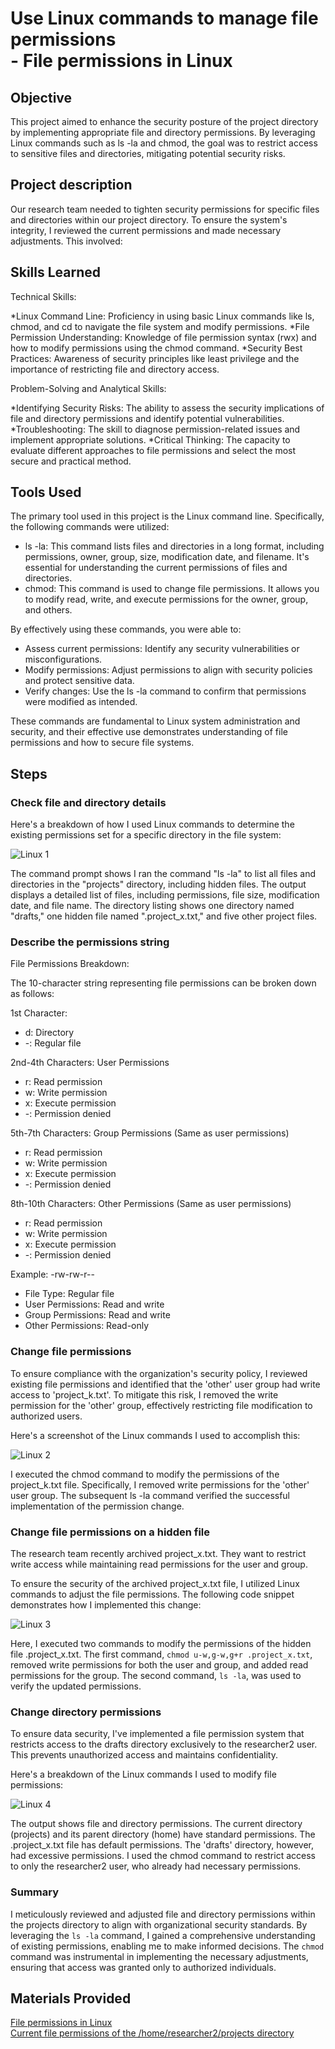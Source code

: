 # Use Linux commands to manage file permissions <br> - File permissions in Linux

## Objective

This project aimed to enhance the security posture of the project directory by implementing appropriate file and directory permissions. By leveraging Linux commands such as ls -la and chmod, the goal was to restrict access to sensitive files and directories, mitigating potential security risks.

## Project description
Our research team needed to tighten security permissions for specific files and directories within our project directory. To ensure the system's integrity, I reviewed the current permissions and made necessary adjustments. This involved:

## Skills Learned

Technical Skills:

*Linux Command Line: Proficiency in using basic Linux commands like ls, chmod, and cd to navigate the file system and modify permissions.
*File Permission Understanding: Knowledge of file permission syntax (rwx) and how to modify permissions using the chmod command.
*Security Best Practices: Awareness of security principles like least privilege and the importance of restricting file and directory access.

Problem-Solving and Analytical Skills:

*Identifying Security Risks: The ability to assess the security implications of file and directory permissions and identify potential vulnerabilities.
*Troubleshooting: The skill to diagnose permission-related issues and implement appropriate solutions.
*Critical Thinking: The capacity to evaluate different approaches to file permissions and select the most secure and practical method.

## Tools Used

The primary tool used in this project is the Linux command line. Specifically, the following commands were utilized:

* ls -la: This command lists files and directories in a long format, including permissions, owner, group, size, modification date, and filename. It's essential for understanding the current permissions of files and directories.
* chmod: This command is used to change file permissions. It allows you to modify read, write, and execute permissions for the owner, group, and others.

By effectively using these commands, you were able to:

* Assess current permissions: Identify any security vulnerabilities or misconfigurations.
* Modify permissions: Adjust permissions to align with security policies and protect sensitive data.
* Verify changes: Use the ls -la command to confirm that permissions were modified as intended.

These commands are fundamental to Linux system administration and security, and their effective use demonstrates understanding of file permissions and how to secure file systems.

## Steps
### **Check file and directory details**
Here's a breakdown of how I used Linux commands to determine the existing permissions set for a specific directory in the file system:<br>

![Linux 1](https://github.com/user-attachments/assets/09a9baaf-63c8-447d-ae50-81494b50bddd)<br>

The command prompt shows I ran the command "ls -la" to list all files and directories in the "projects" directory, including hidden files. The output displays a detailed list of files, including permissions, file size, modification date, and file name. The directory listing shows one directory named "drafts," one hidden file named ".project_x.txt," and five other project files.

### Describe the permissions string
File Permissions Breakdown:

The 10-character string representing file permissions can be broken down as follows:

1st Character:
* d: Directory
* -: Regular file

2nd-4th Characters: User Permissions
* r: Read permission
* w: Write permission
* x: Execute permission
* -: Permission denied

5th-7th Characters: Group Permissions (Same as user permissions)
* r: Read permission
* w: Write permission
* x: Execute permission
* -: Permission denied

8th-10th Characters: Other Permissions (Same as user permissions)
* r: Read permission
* w: Write permission
* x: Execute permission
* -: Permission denied

Example: -rw-rw-r--
* File Type: Regular file
* User Permissions: Read and write
* Group Permissions: Read and write
* Other Permissions: Read-only

### **Change file permissions**

To ensure compliance with the organization's security policy, I reviewed existing file permissions and identified that the 'other' user group had write access to 'project_k.txt'. To mitigate this risk, I removed the write permission for the 'other' group, effectively restricting file modification to authorized users. 

Here's a screenshot of the Linux commands I used to accomplish this:<br>

![Linux 2](https://github.com/user-attachments/assets/fcdc9769-1a12-42a7-b8a4-2becc9920a37)<br>

I executed the chmod command to modify the permissions of the project_k.txt file. Specifically, I removed write permissions for the 'other' user group. The subsequent ls -la command verified the successful implementation of the permission change.

### **Change file permissions on a hidden file**

The research team recently archived project_x.txt. They want to restrict write access while maintaining read permissions for the user and group.

To ensure the security of the archived project_x.txt file, I utilized Linux commands to adjust the file permissions. The following code snippet demonstrates how I implemented this change:<br>

![Linux 3](https://github.com/user-attachments/assets/e89ac97d-97e0-4908-a644-82e37b615b19)<br>

Here, I executed two commands to modify the permissions of the hidden file .project_x.txt. The first command, `chmod u-w,g-w,g+r .project_x.txt`, removed write permissions for both the user and group, and added read permissions for the group. The second command, `ls -la`, was used to verify the updated permissions.

### Change directory permissions
To ensure data security, I've implemented a file permission system that restricts access to the drafts directory exclusively to the researcher2 user. This prevents unauthorized access and maintains confidentiality. 

Here's a breakdown of the Linux commands I used to modify file permissions:<br>

![Linux 4](https://github.com/user-attachments/assets/7d40ba03-14bd-41f9-9b80-7079372b75d3)<br>

The output shows file and directory permissions. The current directory (projects) and its parent directory (home) have standard permissions. The .project_x.txt file has default permissions. The 'drafts' directory, however, had excessive permissions. I used the chmod command to restrict access to only the researcher2 user, who already had necessary permissions.

### Summary

I meticulously reviewed and adjusted file and directory permissions within the projects directory to align with organizational security standards. By leveraging the `ls -la` command, I gained a comprehensive understanding of existing permissions, enabling me to make informed decisions. The `chmod` command was instrumental in implementing the necessary adjustments, ensuring that access was granted only to authorized individuals.

## Materials Provided
<a href="https://docs.google.com/document/d/12wldwY7MB49m1PgouLjjarlcc1Ty1pf3FqNOfK4RBQE/edit?usp=sharing">File permissions in Linux</a><br>
<a href="https://docs.google.com/document/d/1sBEeC5_8Uf_sHgOabpFd497VMQIm_Q3h/edit?usp=sharing&ouid=105064495821226407439&rtpof=true&sd=true">Current file permissions of the /home/researcher2/projects directory</a>
